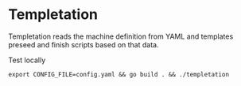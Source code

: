 # Templetation
Templetation reads the machine definition from YAML and templates preseed and finish scripts based on that data.

Test locally

    export CONFIG_FILE=config.yaml && go build . && ./templetation
